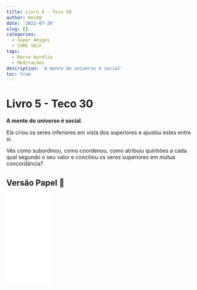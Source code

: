 ```yaml
---
title: Livro 5 - Teco 30
author: KeiK@
date: '2022-07-26'
slug: []
categories:
  - Super Amigos
  - CORE SELF
tags:
  - Marco Aurélio
  - Meditações
description: 'A mente do universo é social'
toc: true
---
```


# Livro 5 - Teco 30

**A mente do universo é social**. 

Ela criou os seres inferiores em vista dos superiores e ajustou estes entre si. 

Vês como subordinou, como coordenou, como atribuiu quinhões a cada qual segundo o seu valor e conciliou os seres superiores em mútua concordância?


## Versão Papel :book:
<iframe style="width:120px;height:240px;" marginwidth="0" marginheight="0" scrolling="no" frameborder="0" src="//ws-na.amazon-adsystem.com/widgets/q?ServiceVersion=20070822&OneJS=1&Operation=GetAdHtml&MarketPlace=BR&source=ss&ref=as_ss_li_til&ad_type=product_link&tracking_id=mundodekeika-20&language=pt_BR&marketplace=amazon&region=BR&placement=B092FVY4BB&asins=B092FVY4BB&linkId=37c5ec14221f61f811029aa88b520891&show_border=true&link_opens_in_new_window=true"></iframe>